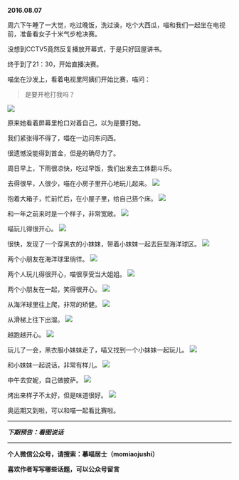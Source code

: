 **2016.08.07**

周六下午睡了一大觉，吃过晚饭，洗过澡，吃个大西瓜，喵和我们一起坐在电视前，准备看女子十米气步枪决赛。

没想到CCTV5竟然反复播放开幕式，于是只好回屋讲书。

终于到了21：30，开始直播决赛。

喵坐在沙发上，看着电视里阿姨们开始比赛，喵问：

>是要开枪打我吗？

![](http://upload-images.jianshu.io/upload_images/51001-7665a23135c27df1.jpg?imageMogr2/auto-orient/strip%7CimageView2/2/w/1240)

原来她看着屏幕里枪口对着自己，以为是要打她。

我们紧张得不得了，喵在一边问东问西。

很遗憾没能得到首金，但是的确尽力了。

周日早上，下雨很凉快，吃过早饭，我们出发去工体翻斗乐。

去得很早，人很少，喵在小房子里开心地玩儿起来。
![](http://upload-images.jianshu.io/upload_images/51001-2a2c20b6183ff25b.jpg?imageMogr2/auto-orient/strip%7CimageView2/2/w/1240)

抱着大箱子，忙前忙后，在小屋子里，给自己搭个床。
![](http://upload-images.jianshu.io/upload_images/51001-4ea6226d6a763479.jpg?imageMogr2/auto-orient/strip%7CimageView2/2/w/1240)

和一年之前来时是一个样子，非常宽敞。
![](http://upload-images.jianshu.io/upload_images/51001-175ecf5ec96d2d03.jpg?imageMogr2/auto-orient/strip%7CimageView2/2/w/1240)

喵玩儿得很开心。
![](http://upload-images.jianshu.io/upload_images/51001-01553c8255a6d8be.jpg?imageMogr2/auto-orient/strip%7CimageView2/2/w/1240)

很快，发现了一个穿黑衣的小妹妹，带着小妹妹一起去巨型海洋球区。
![](http://upload-images.jianshu.io/upload_images/51001-2ac68e6267a3c7a2.jpg?imageMogr2/auto-orient/strip%7CimageView2/2/w/1240)

两个小朋友在海洋球里徜徉。
![](http://upload-images.jianshu.io/upload_images/51001-1736e2e989133558.jpg?imageMogr2/auto-orient/strip%7CimageView2/2/w/1240)

两个人玩儿得很开心，喵很享受当大姐姐。
![](http://upload-images.jianshu.io/upload_images/51001-16ba456887228821.jpg?imageMogr2/auto-orient/strip%7CimageView2/2/w/1240)

两个小朋友在一起，笑得很开心。
![](http://upload-images.jianshu.io/upload_images/51001-7ee1e78a4e139894.jpg?imageMogr2/auto-orient/strip%7CimageView2/2/w/1240)

从海洋球里往上爬，非常的矫健。
![](http://upload-images.jianshu.io/upload_images/51001-fda6d586226f294c.jpg?imageMogr2/auto-orient/strip%7CimageView2/2/w/1240)

从滑梯上往下出溜。
![](http://upload-images.jianshu.io/upload_images/51001-3498b7f6930c3748.jpg?imageMogr2/auto-orient/strip%7CimageView2/2/w/1240)

越跑越开心。
![](http://upload-images.jianshu.io/upload_images/51001-60e90d4208a8b58c.jpg?imageMogr2/auto-orient/strip%7CimageView2/2/w/1240)

玩儿了一会，黑衣服小妹妹走了，喵又找到一个小妹妹一起玩儿。
![](http://upload-images.jianshu.io/upload_images/51001-12a4ea80956e196a.jpg?imageMogr2/auto-orient/strip%7CimageView2/2/w/1240)

和小妹妹一起说话，非常有样儿。
![](http://upload-images.jianshu.io/upload_images/51001-6ec709f4f9d0ed91.jpg?imageMogr2/auto-orient/strip%7CimageView2/2/w/1240)

中午去安妮，自己做披萨。
![](http://upload-images.jianshu.io/upload_images/51001-bf5d5079b10befb0.jpg?imageMogr2/auto-orient/strip%7CimageView2/2/w/1240)

烤出来样子不太好，但是味道很好。
![](http://upload-images.jianshu.io/upload_images/51001-bdbfedb46d335c34.jpg?imageMogr2/auto-orient/strip%7CimageView2/2/w/1240)

奥运期又到啦，可以和喵一起看比赛啦。

***

***下期预告：看图说话***

***

**个人微信公众号，请搜索：摹喵居士（momiaojushi）**

**喜欢作者写写哪些话题，可以公众号留言**